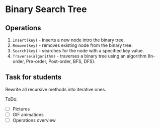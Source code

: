 # Binary Search Tree

## Operations

1. `Insert(key)` - inserts a new node intro the binary tree.
2. `Remove(key)` - removes existing node from the binary tree.
3. `Search(key)` - searches for the node with a specified key value.
4. `Traverse(algorithm)` - traverses a binary tree using an algorithm (In-order, Pre-order, Post-order, BFS, DFS).

## Task for students

Rewrite all recursive methods into iterative ones.

ToDo:

- [ ] Pictures
- [ ] GIF animations
- [ ] Operations overview
